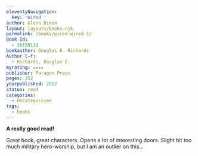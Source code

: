 ```yaml
---
eleventyNavigation:
  key: 'Wired '
author: Glenn Dixon
layout: layouts/books.njk
permalink: /books/wired-wired-1/
Book Id:
  - 16150119
bookauthor: Douglas E. Richards
Author l-f:
  - Richards, Douglas E.
myrating: ★★★★
publisher: Paragon Press
pages: 352
yearpublished: 2012
status: read
categories:
  - Uncategorized
tags:
  - books
---
```

**A really good read!**

Great book, great characters. Opens a lot of interesting doors. Slight bit too much military hero-worship, but I am an outlier on this&#8230;
